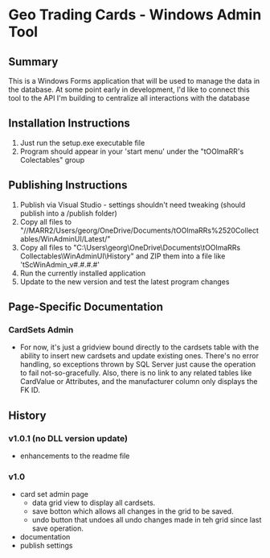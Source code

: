 # Geo Trading Cards - Windows Admin Tool

## Summary
This is a Windows Forms application that will be used to manage the data in the database. At some point early in development, I'd like to connect this tool to the API I'm building to centralize all interactions with the database

## Installation Instructions
1. Just run the setup.exe executable file
2. Program should appear in your 'start menu' under the "tOOlmaRR's Colectables" group

## Publishing Instructions
1. Publish via Visual Studio - settings shouldn't need tweaking (should publish into a /publish folder)
2. Copy all files to "//MARR2/Users/georg/OneDrive/Documents/tOOlmaRRs%2520Collectables/WinAdminUI/Latest/"
3. Copy all files to "C:\Users\georg\OneDrive\Documents\tOOlmaRRs Collectables\WinAdminUI\History" and ZIP them into a file like 'tScWinAdmin_v#.#.#.#'
4. Run the currently installed application
5. Update to the new version and test the latest program changes

## Page-Specific Documentation

### CardSets Admin
- For now, it's just a gridview bound directly to the cardsets table with the ability to insert new cardsets and update existing ones. There's no error handling, so exceptions thrown by SQL Server just cause the operation to fail not-so-gracefully. Also, there is no link to any related tables like CardValue or Attributes, and the manufacturer column only displays the FK ID.

## History

### v1.0.1 (no DLL version update)
- enhancements to the readme file

### v1.0
- card set admin page
	- data grid view to display all cardsets.
	- save botton which allows all changes in the grid to be saved.
	- undo button that undoes all undo changes made in teh grid since last save operation.
- documentation
- publish settings